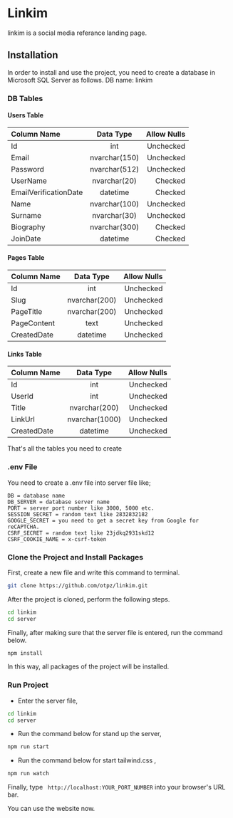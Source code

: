 
# Linkim

linkim is a social media referance landing page.

## Installation
In order to install and use the project, you need to create a database in Microsoft SQL Server as follows.
DB name: linkim

### DB Tables

#### Users Table
| **Column Name**  |  **Data Type**  | **Allow Nulls** |
|:-----|:--------:|------:|
| Id   |int| Unchecked |
| Email   |nvarchar(150)|Unchecked|
| Password   | nvarchar(512) |Unchecked|
| UserName	| nvarchar(20) |Checked|
| EmailVerificationDate	| datetime|Checked|
| Name	| nvarchar(100) |Unchecked|
| Surname	| nvarchar(30) |Unchecked|
| Biography	| nvarchar(300) |Checked|
| JoinDate	| datetime |Checked|

#### Pages Table
| **Column Name**  |  **Data Type**  | **Allow Nulls** |
|:-----|:--------:|------:|
| Id   |int| Unchecked |
| Slug	|nvarchar(200)|Unchecked|
| PageTitle	| nvarchar(200) |Unchecked|
| PageContent	| text	 |Unchecked|
| CreatedDate	| datetime	|Unchecked|

#### Links Table
| **Column Name**  |  **Data Type**  | **Allow Nulls** |
|:-----|:--------:|------:|
| Id   |int| Unchecked |
| UserId	|int	| Unchecked|
| Title| nvarchar(200) |Unchecked|
| LinkUrl	| nvarchar(1000)	 |Unchecked|
| CreatedDate	| datetime	|Unchecked|

That's all the tables you need to create

### .env File
You need to create a .env file into server file like;

```.env
DB = database name
DB_SERVER = database server name
PORT = server port number like 3000, 5000 etc.
SESSION_SECRET = random text like 2832832182
GOOGLE_SECRET = you need to get a secret key from Google for reCAPTCHA.
CSRF_SECRET = random text like 23jdkq2931skd12
CSRF_COOKIE_NAME = x-csrf-token 
```

### Clone the Project and Install Packages
First, create a new file and write this command to terminal.
```bash
git clone https://github.com/otpz/linkim.git
```
After the project is cloned, perform the following steps.
```bash
cd linkim 
cd server
```
Finally, after making sure that the server file is entered, run the command below.
```bash
npm install
```
In this way, all packages of the project will be installed.

### Run Project
* Enter the server file,
```bash
cd linkim 
cd server
```
* Run the command below for stand up the server,
```bash
npm run start
```
* Run the command below for start tailwind.css ,
```bash
npm run watch
```
Finally, type ``` http://localhost:YOUR_PORT_NUMBER``` into your browser's URL bar.

You can use the website now.
